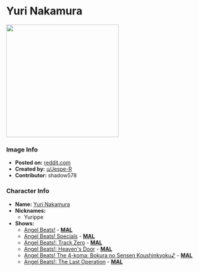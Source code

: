 # Yuri Nakamura

<img src="https://raw.githubusercontent.com/shadow578/Project-Padoru/master/Padoru/U_Jespe-R/angle-beats-yuri-nakamura-jesper.png" height="300">

### Image Info
* **Posted on:**     [reddit.com](https://www.reddit.com/r/Padoru/comments/ezdovk/daily_padoru_36_yuri_nakamura_angel_beats/)
* **Created by:**    [u/Jespe-R](https://github.com/shadow578/Project-Padoru/blob/master/table-of-contents/creators/uJespeR.md)
* **Contributor:**   shadow578

### Character Info
* **Name:**   [Yuri Nakamura](https://myanimelist.net/character/22370)
* **Nicknames:**
  * Yurippe
* **Shows:**
  * [Angel Beats!](https://github.com/shadow578/Project-Padoru/blob/master/table-of-contents/shows/AngelBeats.md) - [__MAL__](https://myanimelist.net/anime/6547/Angel_Beats)
  * [Angel Beats! Specials](https://github.com/shadow578/Project-Padoru/blob/master/table-of-contents/shows/AngelBeatsSpecials.md) - [__MAL__](https://myanimelist.net/anime/9062/Angel_Beats_Specials)
  * [Angel Beats!: Track Zero](https://github.com/shadow578/Project-Padoru/blob/master/table-of-contents/shows/AngelBeatsTrackZero.md) - [__MAL__](https://myanimelist.net/manga/16648/Angel_Beats__Track_Zero)
  * [Angel Beats!: Heaven's Door](https://github.com/shadow578/Project-Padoru/blob/master/table-of-contents/shows/AngelBeatsHeavensDoor.md) - [__MAL__](https://myanimelist.net/manga/19671/Angel_Beats__Heavens_Door)
  * [Angel Beats! The 4-koma: Bokura no Sensen Koushinkyoku♪](https://github.com/shadow578/Project-Padoru/blob/master/table-of-contents/shows/AngelBeatsThe4komaBokuranoSensenKoushinkyoku.md) - [__MAL__](https://myanimelist.net/manga/19672/Angel_Beats_The_4-koma__Bokura_no_Sensen_Koushinkyoku♪)
  * [Angel Beats!: The Last Operation](https://github.com/shadow578/Project-Padoru/blob/master/table-of-contents/shows/AngelBeatsTheLastOperation.md) - [__MAL__](https://myanimelist.net/manga/108529/Angel_Beats__The_Last_Operation)


